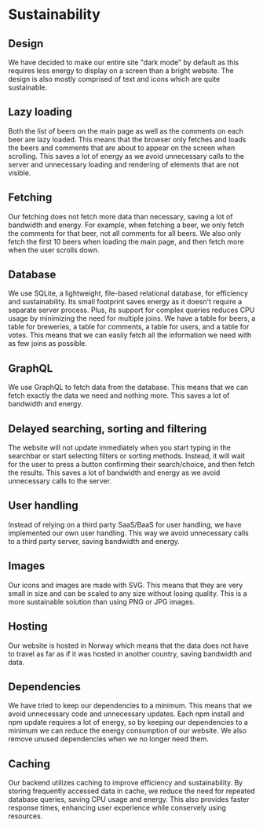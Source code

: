 # Sustainability

## Design

We have decided to make our entire site "dark mode" by default as this requires less energy to display on a screen than a bright website. The design is also mostly comprised of text and icons which are quite sustainable.

## Lazy loading

Both the list of beers on the main page as well as the comments on each beer are lazy loaded. This means that the browser only fetches and loads the beers and comments that are about to appear on the screen when scrolling. This saves a lot of energy as we avoid unnecessary calls to the server and unnecessary loading and rendering of elements that are not visible.

## Fetching

Our fetching does not fetch more data than necessary, saving a lot of bandwidth and energy. For example, when fetching a beer, we only fetch the comments for that beer, not all comments for all beers. We also only fetch the first 10 beers when loading the main page, and then fetch more when the user scrolls down.

 ## Database

We use SQLite, a lightweight, file-based relational database, for efficiency and sustainability. Its small footprint saves energy as it doesn't require a separate server process. Plus, its support for complex queries reduces CPU usage by minimizing the need for multiple joins. We have a table for beers, a table for breweries, a table for comments, a table for users, and a table for votes. This means that we can easily fetch all the information we need with as few joins as possible.

## GraphQL

We use GraphQL to fetch data from the database. This means that we can fetch exactly the data we need and nothing more. This saves a lot of bandwidth and energy.

## Delayed searching, sorting and filtering

The website will not update immediately when you start typing in the searchbar or start selecting filters or sorting methods. Instead, it will wait for the user to press a button confirming their search/choice, and then fetch the results. This saves a lot of bandwidth and energy as we avoid unnecessary calls to the server.

## User handling

Instead of relying on a third party SaaS/BaaS for user handling, we have implemented our own user handling. This way we avoid unnecessary calls to a third party server, saving bandwidth and energy.

## Images

Our icons and images are made with SVG. This means that they are very small in size and can be scaled to any size without losing quality. This is a more sustainable solution than using PNG or JPG images.

## Hosting

Our website is hosted in Norway which means that the data does not have to travel as far as if it was hosted in another country, saving bandwidth and data.

## Dependencies

We have tried to keep our dependencies to a minimum. This means that we avoid unnecessary code and unnecessary updates. Each npm install and npm update requires a lot of energy, so by keeping our dependencies to a minimum we can reduce the energy consumption of our website. We also remove unused dependencies when we no longer need them.

## Caching

Our backend utilizes caching to improve efficiency and sustainability. By storing frequently accessed data in cache, we reduce the need for repeated database queries, saving CPU usage and energy. This also provides faster response times, enhancing user experience while conservely using resources.